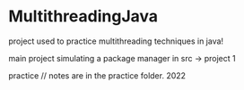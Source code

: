 # MultithreadingJava


project used to practice multithreading techniques in java! 

  
main project simulating a package manager in src -> project 1

  
practice // notes are in the practice folder. 
2022 

